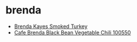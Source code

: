 # brenda

 * [Brenda Kayes Smoked Turkey](../../index/b/brenda-kayes-smoked-turkey.json)
 * [Cafe Brenda Black Bean Vegetable Chili 100550](../../index/c/cafe-brenda-black-bean-vegetable-chili-100550.json)
